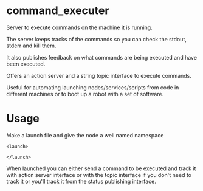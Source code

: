 # command_executer

Server to execute commands on the machine it is running.

The server keeps tracks of the commands so you can check the stdout, stderr and kill them.

It also publishes feedback on what commands are being executed and have been executed.

Offers an action server and a string topic interface to execute commands.

Useful for automating launching nodes/services/scripts from code in different machines
or to boot up a robot with a set of software.

# Usage

Make a launch file and give the node a well named namespace
```
<launch>

</launch>
```

When launched you can either send a command to be executed and track it with action server
interface or with the topic interface if you don't need to track it or you'll track it
from the status publishing interface.


